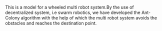 This is a model for a wheeled multi robot system.By the use of decentralized system, i.e swarm robotics, we have developed the Ant-Colony algorithm with the help of which the multi robot system avoids the obstacles and reaches the destination point.
